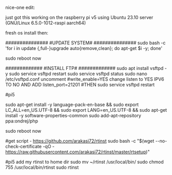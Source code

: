 nice-one edit:

just got this working on the raspberry pi v5 using Ubuntu 23.10 server (GNU/Linux 6.5.0-1012-raspi aarch64)

fresh os install then:

###############
#UPDATE SYSTEM#
###############
sudo bash -c 'for i in update {,full-}upgrade auto{remove,clean}; do apt-get $i -y; done'

sudo reboot now

#############
#INSTALL FTP#
#############
sudo apt install vsftpd -y
sudo service vsftpd restart
sudo service vsftpd status
sudo nano /etc/vsftpd.conf
uncomment #write_enable=YES
change listen to YES
IPV6 TO NO
AND ADD listen_port=21201
#THEN
sudo service vsftpd restart

#pi5

sudo apt-get install -y language-pack-en-base && sudo export LC_ALL=en_US.UTF-8 && sudo export LANG=en_US.UTF-8 && sudo apt-get install -y software-properties-common
sudo add-apt-repository ppa:ondrej/php

sudo reboot now


#get script - https://github.com/arakasi72/rtinst
sudo bash -c "$(wget --no-check-certificate -qO - https://raw.githubusercontent.com/arakasi72/rtinst/master/rtsetup)"

#pi5
add my rtinst to home dir
sudo mv ~/rtinst /usr/local/bin/
sudo chmod 755 /usr/local/bin/rtinst
sudo rtinst
